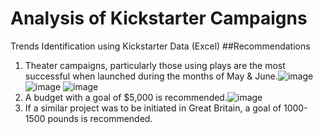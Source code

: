 # Analysis of Kickstarter Campaigns
Trends Identification using Kickstarter Data (Excel)
##Recommendations
1. Theater campaigns, particularly those using plays are the most successful when launched during the months of May & June.![image](https://user-images.githubusercontent.com/93743169/145912523-6346e88c-515e-4ba0-afe4-4e08a80edf85.png)
![image](https://user-images.githubusercontent.com/93743169/145912545-f10aa8c4-bbcc-47d9-bff2-75310258b693.png)
![image](https://user-images.githubusercontent.com/93743169/145912580-64100167-5513-436a-843e-8952b06e2c91.png)
2. A budget with a goal of $5,000 is recommended.![image](https://user-images.githubusercontent.com/93743169/145913021-8a467ef5-2d37-4a15-856e-eb09d89dee32.png)
3. If a similar project was to be initiated in Great Britain, a goal of 1000-1500 pounds is recommended.
